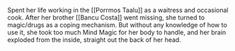 Spent her life working in the [[Porrmos Taalu]] as a waitress and occasional cook. After her brother [[Bancu Costa]] went missing, she turned to magic/drugs as a coping mechanism. But without any knowledge of how to use it, she took too much Mind Magic for her body to handle, and her brain exploded from the inside, straight out the back of her head.